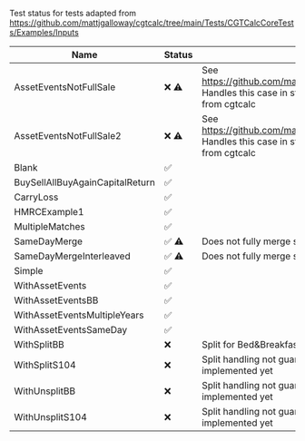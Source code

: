 Test status for tests adapted from https://github.com/mattjgalloway/cgtcalc/tree/main/Tests/CGTCalcCoreTests/Examples/Inputs

| Name | Status | Details |
|------|---------|---------|
| AssetEventsNotFullSale | ❌ ⚠️ | See https://github.com/mattjgalloway/cgtcalc/issues/15. Handles this case in straightforward way, different from cgtcalc |
| AssetEventsNotFullSale2 | ❌ ⚠️ | See https://github.com/mattjgalloway/cgtcalc/issues/15. Handles this case in straightforward way, different from cgtcalc |
| Blank | ✅ |  |
| BuySellAllBuyAgainCapitalReturn | ✅ |  |
| CarryLoss | ✅ |  |
| HMRCExample1 | ✅ |  |
| MultipleMatches | ✅ |  |
| SameDayMerge | ✅ ⚠️ | Does not fully merge same-day events |
| SameDayMergeInterleaved | ✅ ⚠️ | Does not fully merge same-day events |
| Simple | ✅ |  |
| WithAssetEvents | ✅ |  |
| WithAssetEventsBB | ✅ |  |
| WithAssetEventsMultipleYears | ✅ |  |
| WithAssetEventsSameDay | ✅ |  |
| WithSplitBB | ❌ | Split for Bed&Breakfast case not handled yet |
| WithSplitS104 | ❌ | Split handling not guaranteed to be fully implemented yet |
| WithUnsplitBB | ❌ | Split handling not guaranteed to be fully implemented yet |
| WithUnsplitS104 | ❌ | Split handling not guaranteed to be fully implemented yet |